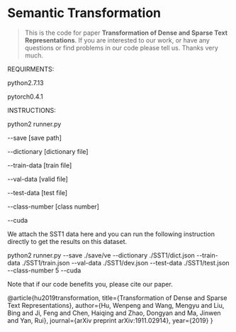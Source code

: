 # Semantic Transformation

> This is the code for paper **Transformation of Dense and Sparse Text Representations**. If you are interested to our work, or have any questions or find problems in our code please tell us. Thanks very much.

REQUIRMENTS:

python2.7.13

pytorch0.4.1

INSTRUCTIONS:

python2 runner.py 

--save [save path] 

--dictionary [dictionary file] 

--train-data [train file] 

--val-data [valid file] 

--test-data [test file] 

--class-number [class number] 

--cuda


We attach the SST1 data here and you can run the following instruction directly to get the results on this dataset.

python2 runner.py --save ./save/ve --dictionary ./SST1/dict.json --train-data ./SST1/train.json --val-data ./SST1/dev.json --test-data ./SST1/test.json --class-number 5 --cuda

Note that if our code benefits you, please cite our paper.

@article{hu2019transformation,
  title={Transformation of Dense and Sparse Text Representations},
  author={Hu, Wenpeng and Wang, Mengyu and Liu, Bing and Ji, Feng and Chen, Haiqing and Zhao, Dongyan and Ma, Jinwen and Yan, Rui},
  journal={arXiv preprint arXiv:1911.02914},
  year={2019}
}

